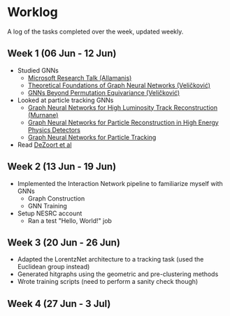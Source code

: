 # Worklog

A log of the tasks completed over the week, updated weekly.

## Week 1 (06 Jun - 12 Jun)
- Studied GNNs
    * [Microsoft Research Talk (Allamanis)](https://youtu.be/zCEYiCxrL_0)
    * [Theoretical Foundations of Graph Neural Networks (Veličković)](https://youtu.be/uF53xsT7mjc)
    * [GNNs Beyond Permutation Equivariance (Veličković)](https://youtu.be/aCUOAkOqNoU)
- Looked at particle tracking GNNs
    * [Graph Neural Networks for High Luminosity Track Reconstruction (Murnane)](https://cds.cern.ch/record/2809959)
    * [Graph Neural Networks for Particle Reconstruction in High Energy Physics Detectors](https://arxiv.org/abs/2003.11603)
    * [Graph Neural Networks for Particle Tracking](https://drive.google.com/file/d/11NDxKukSEMRctrWFu3DV-UJHUJtrnsXs/view?usp=sharing)
- Read [DeZoort et al](https://arxiv.org/abs/2103.16701)

## Week 2 (13 Jun - 19 Jun)
- Implemented the Interaction Network pipeline to familiarize myself with GNNs 
    * Graph Construction
    * GNN Training
- Setup NESRC account
    * Ran a test "Hello, World!" job

## Week 3 (20 Jun - 26 Jun)
- Adapted the LorentzNet architecture to a tracking task (used the Euclidean group instead)
- Generated hitgraphs using the geometric and pre-clustering methods
- Wrote training scripts (need to perform a sanity check though)

## Week 4 (27 Jun - 3 Jul)